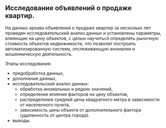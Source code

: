 
## Исследование объявлений о продаже квартир.

На данных архива объявлений о продаже квартир за несколько лет проведен исследовательский анализ данных и установлены параметры, влияющие на цену объектов, с целью научиться определять рыночную стоимость объектов недвижимости, что позволит построить автоматизированную систему, отслеживающую аномалии и мошенническую деятельность.

Этапы исследования:
- предобработка данных,
- дополнение данных,
- исследовательский анализ данных:
    - обработка аномальных и редких значений, 
    - определение влияния факторов на цену объектов,
    - распределение средней цены квадратного метра в зависимости от населенного пункта,
    - зависимость цены объекта от дополнительного фактора (удаленность от центра города).
- выводы.
